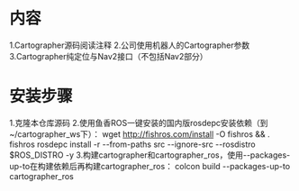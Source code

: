# 内容
1.Cartographer源码阅读注释
2.公司使用机器人的Cartographer参数
3.Cartographer纯定位与Nav2接口（不包括Nav2部分）

# 安装步骤
1.克隆本仓库源码
2.使用鱼香ROS一键安装的国内版rosdepc安装依赖（到~/cartographer_ws下）：
wget http://fishros.com/install -O fishros && . fishros
rosdepc install -r --from-paths src --ignore-src --rosdistro $ROS_DISTRO -y
3.构建cartographer和cartographer_ros，使用--packages-up-to在构建依赖后再构建cartographer_ros：
colcon build --packages-up-to cartographer_ros
